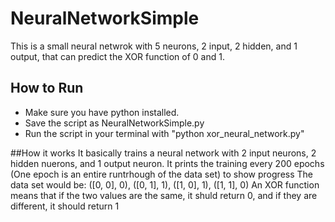 # NeuralNetworkSimple

This is a small neural netwrok with 5 neurons, 2 input, 2 hidden, and 1 output, that can predict the XOR function of 0 and 1. 

## How to Run

- Make sure you have python installed.
- Save the script as NeuralNetworkSimple.py
- Run the script in your terminal with "python xor_neural_network.py"

##How it works 
It basically trains a neural network with 2 input neurons, 2 hidden nuerons, and 1 output neuron.
It prints the training every 200 epochs (One epoch is an entire runtrhough of the data set) to show progress
The data set would be:
([0, 0], 0),
([0, 1], 1),
([1, 0], 1),
([1, 1], 0)
An XOR function means that if the two values are the same, it shuld return 0, and if they are different, it should return 1
